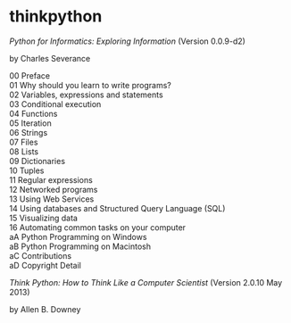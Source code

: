 thinkpython
===========

*Python for Informatics:  Exploring Information* (Version 0.0.9-d2)

by Charles Severance

00 Preface  
01 Why should you learn to write programs?  
02 Variables, expressions and statements  
03 Conditional execution  
04 Functions  
05 Iteration  
06 Strings  
07 Files  
08 Lists  
09 Dictionaries  
10 Tuples  
11 Regular expressions  
12 Networked programs  
13 Using Web Services  
14 Using databases and Structured Query Language (SQL)  
15 Visualizing data  
16 Automating common tasks on your computer  
aA  Python Programming on Windows  
aB  Python Programming on Macintosh  
aC  Contributions  
aD  Copyright Detail

*Think Python: How to Think Like a Computer Scientist* (Version 2.0.10 May 2013)

by Allen B. Downey
